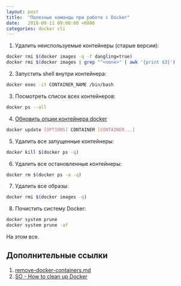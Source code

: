 ```yaml
---
layout: post
title:  "Полезные команды при работе с Docker"
date:   2018-09-11 09:00:00 +0800
categories: docker cli
---
```


1. Удалить неиспользуемые контейнеры (старые версии):
```sh
docker rmi $(docker images -q -f dangling=true)
docker rmi $(docker images | grep "^<none>" | awk '{print $3}')
```
2. Запустить shell внутри контейнера:
```sh
docker exec -it CONTAINER_NAME /bin/bash
```
3. Посмотреть список всех контейнеров:
```sh
docker ps --all
```
4. [Обновить опции контейнера docker](https://docs.docker.com/engine/reference/commandline/update/)
```sh
docker update [OPTIONS] CONTAINER [CONTAINER...]
```
5. Удалить все запущенные контейнеры:
```sh
docker kill $(docker ps -q)
```
6. Удалить все остановленные контейнеры:
```sh
docker rm $(docker ps -a -q)
```
7. Удалить все образы:
```sh
docker rmi $(docker images -q)
```
8. Почистить систему Docker:
```sh
docker system prune
docker system prune -af
```

На этом все.

## Дополнительные ссылки
1. [remove-docker-containers.md](https://gist.github.com/ngpestelos/4fc2e31e19f86b9cf10b)
2. [SO - How to clean up Docker](https://stackoverflow.com/questions/45798076/how-to-clean-up-docker)
